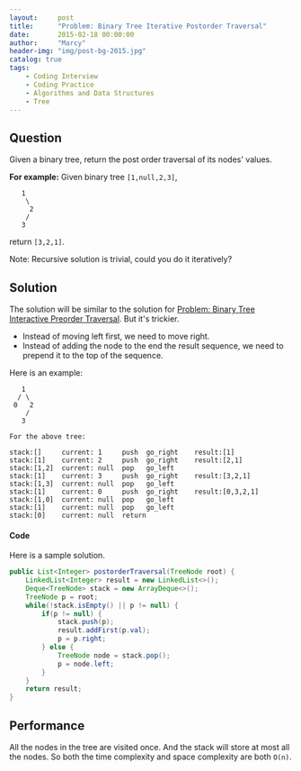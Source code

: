 ```yaml
---
layout:     post
title:      "Problem: Binary Tree Iterative Postorder Traversal"
date:       2015-02-18 00:00:00
author:     "Marcy"
header-img: "img/post-bg-2015.jpg"
catalog: true
tags:
    - Coding Interview
    - Coding Practice
    - Algorithms and Data Structures
    - Tree
---
```


## Question

Given a binary tree, return the post order traversal of its nodes' values.

**For example:**
Given binary tree `[1,null,2,3]`,

```
   1
    \
     2
    /
   3
```

return `[3,2,1]`.

Note: Recursive solution is trivial, could you do it iteratively?


## Solution

The solution will be similar to the solution for [Problem: Binary Tree Interactive Preorder Traversal](/2015/02/17/binary-tree-iterative-preorder-traversal-iterative). But it's trickier.
- Instead of moving left first, we need to move right.
- Instead of adding the node to the end the result sequence, we need to prepend it to the top of the sequence.

Here is an example:

```
   1
  / \
 0   2
    /
   3

For the above tree:

stack:[]     current: 1     push  go_right    result:[1]
stack:[1]    current: 2     push  go_right    result:[2,1]
stack:[1,2]  current: null  pop   go_left
stack:[1]    current: 3     push  go_right    result:[3,2,1]
stack:[1,3]  current: null  pop   go_left
stack:[1]    current: 0     push  go_right    result:[0,3,2,1]
stack:[1,0]  current: null  pop   go_left
stack:[1]    current: null  pop   go_left
stack:[0]    current: null  return

```

#### Code

Here is a sample solution.

```java
public List<Integer> postorderTraversal(TreeNode root) {
    LinkedList<Integer> result = new LinkedList<>();
    Deque<TreeNode> stack = new ArrayDeque<>();
    TreeNode p = root;
    while(!stack.isEmpty() || p != null) {
        if(p != null) {
            stack.push(p);
            result.addFirst(p.val);
            p = p.right;
        } else {
            TreeNode node = stack.pop();
            p = node.left;
        }
    }
    return result;
}
```

## Performance

All the nodes in the tree are visited once. And the stack will store at most all the nodes. So both the time complexity and space complexity are both `O(n)`.

